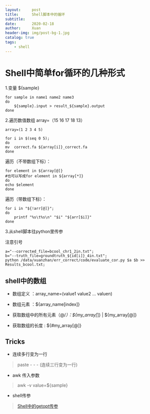 ```yaml
---
layout:     post
title:      Shell脚本中的循环
subtitle:   
date:       2020-02-18
author:     Xuan
header-img: img/post-bg-1.jpg
catalog: true
tags:
    - shell
---
```


# Shell中简单for循环的几种形式

1.变量 ${sample}
```
for sample in name1 name2 name3
do
	${sample}.input > result_${sample}.output
done
```

2.遍历数值数组 array=（15 16 17 18 13）
```
array=(1 2 3 4 5)

for i in $(seq 0 5);
do
mv  correct.fa ${array[i]}_correct.fa
done
```

遍历（不带数组下标）：
```
for element in ${array[@]}
#也可以写成for element in ${array[*]}
do
echo $element
done
```

遍历（带数组下标）：
```
for i in "${!arr[@]}";   
do   
    printf "%s\t%s\n" "$i" "${arr[$i]}"  
done  
```

3.从shell脚本往python里传参

注意引号
```
a="--corrected_file=bcool_chr1_2in.txt";
b="--truth_file=groundtruth_${id[i]}_4in.txt";
python /data/xuanzhan/err_correct/code/evaluate_cor.py $a $b >> Results_bcool.txt;

```

## shell中的数组

- 数组定义 ：array_name=(value1 value2 … valuen)

- 数组元素 ：${array_name[index]}

- 获取数组中的所有元素（@/*）：${my_array[*]} | ${my_array[@]} 

- 获取数组的长度 : ${#my_array[@]}

## Tricks

- 连续多行变为一行
> paste - - - (连续三行变为一行)

- awk 传入参数
> awk -v value=${sample}

- shell传参
> [Shell中的getopt传参](https://github.com/Ming-Lian/Bioinformatics-skills/blob/master/%E5%9C%A8Perl%E3%80%81Shell%E5%92%8CPython%E4%B8%AD%E4%BC%A0%E5%8F%82%E4%B8%8E%E8%BE%93%E5%87%BA%E5%B8%AE%E5%8A%A9%E6%96%87%E6%A1%A3.md#shell)